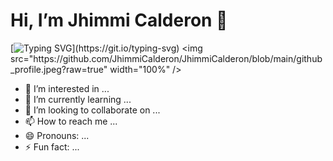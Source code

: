  # Hi, I’m Jhimmi Calderon 👋
[![Typing SVG](https://readme-typing-svg.herokuapp.com?color=1ad890&size=35&center=true&vCenter=true&width=1000&lines=Welcome+to+my+GitHub+profile!;My+name+is+Jhimmi+Calderon;I'm+a+Full-stack+developer.)](https://git.io/typing-svg)
<img src="https://github.com/JhimmiCalderon/JhimmiCalderon/blob/main/github_profile.jpeg?raw=true" width="100%" />


 
- 👀 I’m interested in ...
- 🌱 I’m currently learning ...
- 💞️ I’m looking to collaborate on ...
- 📫 How to reach me ...
- 😄 Pronouns: ...
- ⚡ Fun fact: ...

<!---
JhimmiCalderon/JhimmiCalderon is a ✨ special ✨ repository because its `README.md` (this file) appears on your GitHub profile.
You can click the Preview link to take a look at your changes.
--->
